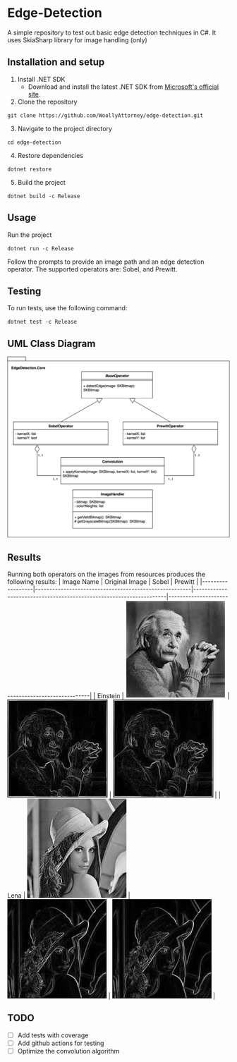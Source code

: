 # Edge-Detection
A simple repository to test out basic edge detection techniques in C#. 
It uses SkiaSharp library for image handling (only)


## Installation and setup
1. Install .NET SDK
   - Download and install the latest .NET SDK from [Microsoft's official site](https://dotnet.microsoft.com/download).
2. Clone the repository
```shell
git clone https://github.com/WoollyAttorney/edge-detection.git
```
3. Navigate to the project directory
```shell
cd edge-detection
```
4. Restore dependencies
```shell
dotnet restore
```
5. Build the project
```shell
dotnet build -c Release
```

## Usage
Run the project
```shell
dotnet run -c Release
```
Follow the prompts to provide an image path and an edge detection operator. The supported operators are: Sobel, and Prewitt.

## Testing
To run tests, use the following command:
```shell
dotnet test -c Release
```

## UML Class Diagram
![UML Class Diagram](resources/uml_class_diagram.svg)


## Results
Running both operators on the images from resources produces the following results:
| Image Name       | Original Image                                        | Sobel                                                              | Prewitt                                           |
|------------------|-------------------------------------------------------|--------------------------------------------------------------------|--------------------------------------------------|
| Einstein         |     ![einstein](resources/input_images/einstein.jpeg)  |    ![einstein_sobel](resources/output_images/einstein_sobel.jpeg)   |    ![einstein_prewitt](resources/output_images/einstein_prewitt.jpeg)    |
| Lena             |     ![lena_bw](resources/input_images/lena_bw.jpeg)   |    ![lena_bw_sobel](resources/output_images/lena_bw_sobel.jpeg)    |    ![lena_bw_prewitt](resources/output_images/lena_bw_prewitt.jpeg)    |


## TODO
- [ ] Add tests with coverage
- [ ] Add github actions for testing
- [ ] Optimize the convolution algorithm
